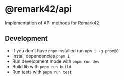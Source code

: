 # @remark42/api

Implementation of API methods for Remark42

## Development

- If you don't have `pnpm` installed run `npm i -g pnpm@8`
- Install dependencies `pnpm i`
- Run development mode with `pnpm run dev`
- Build lib with `pnpm run build`
- Run tests with `pnpm run test`
